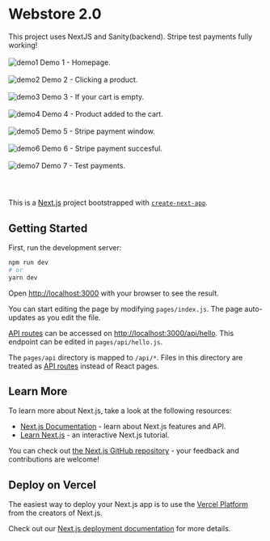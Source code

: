# Webstore 2.0
This project uses NextJS and Sanity(backend). Stripe test payments fully working!
<br>
<br>
![demo1](https://user-images.githubusercontent.com/49163212/193785158-552bc92f-8045-4682-9dbb-9dd36ba56955.jpg)
Demo 1 - Homepage.
<br>
<br>
![demo2](https://user-images.githubusercontent.com/49163212/193785602-e5ef3f95-27dd-46d2-9476-87ec30449adf.jpg)
Demo 2 - Clicking a product.
<br>
<br>
![demo3](https://user-images.githubusercontent.com/49163212/193785614-ca14038b-74fc-4532-990e-51989cf904fb.jpg)
Demo 3 - If your cart is empty.
<br>
<br>
![demo4](https://user-images.githubusercontent.com/49163212/194328957-8638e6dc-a614-491e-9757-6056ec36f88e.jpg)
Demo 4 - Product added to the cart.
<br>
<br>
![demo5](https://user-images.githubusercontent.com/49163212/194328968-2ae9486c-5db2-42bd-b985-b7e62e201ea7.jpg)
Demo 5 - Stripe payment window.
<br>
<br>
![demo6](https://user-images.githubusercontent.com/49163212/194328977-b00db52d-3567-4076-a96b-a6b0695d48c2.jpg)
Demo 6 - Stripe payment succesful.
<br>
<br>
![demo7](https://user-images.githubusercontent.com/49163212/194328994-f24e36b2-0870-419f-bf47-7bd647939ad5.jpg)
Demo 7 - Test payments.
<br>
<br>

#
This is a [Next.js](https://nextjs.org/) project bootstrapped with [`create-next-app`](https://github.com/vercel/next.js/tree/canary/packages/create-next-app).

## Getting Started

First, run the development server:

```bash
npm run dev
# or
yarn dev
```

Open [http://localhost:3000](http://localhost:3000) with your browser to see the result.

You can start editing the page by modifying `pages/index.js`. The page auto-updates as you edit the file.

[API routes](https://nextjs.org/docs/api-routes/introduction) can be accessed on [http://localhost:3000/api/hello](http://localhost:3000/api/hello). This endpoint can be edited in `pages/api/hello.js`.

The `pages/api` directory is mapped to `/api/*`. Files in this directory are treated as [API routes](https://nextjs.org/docs/api-routes/introduction) instead of React pages.

## Learn More

To learn more about Next.js, take a look at the following resources:

- [Next.js Documentation](https://nextjs.org/docs) - learn about Next.js features and API.
- [Learn Next.js](https://nextjs.org/learn) - an interactive Next.js tutorial.

You can check out [the Next.js GitHub repository](https://github.com/vercel/next.js/) - your feedback and contributions are welcome!

## Deploy on Vercel

The easiest way to deploy your Next.js app is to use the [Vercel Platform](https://vercel.com/new?utm_medium=default-template&filter=next.js&utm_source=create-next-app&utm_campaign=create-next-app-readme) from the creators of Next.js.

Check out our [Next.js deployment documentation](https://nextjs.org/docs/deployment) for more details.
